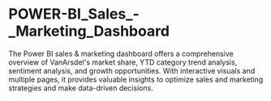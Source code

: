 # POWER-BI_Sales_-_Marketing_Dashboard
The Power BI sales &amp; marketing dashboard offers a comprehensive overview of VanArsdel's market share, YTD category trend analysis, sentiment analysis, and growth opportunities. With interactive visuals and multiple pages, it provides valuable insights to optimize sales and marketing strategies and make data-driven decisions.
